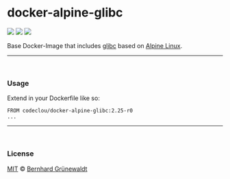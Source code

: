 # docker-alpine-glibc

[![](https://codeclou.github.io/doc/badges/generated/docker-image-size-9.svg?v2)](https://hub.docker.com/r/codeclou/docker-alpine-glibc/tags/) [![](https://codeclou.github.io/doc/badges/generated/docker-from-alpine-3.5.svg)](https://alpinelinux.org/) [![](https://codeclou.github.io/doc/badges/generated/docker-run-as-non-root.svg)](https://docs.docker.com/engine/reference/builder/#/user)

Base Docker-Image that includes [glibc](https://github.com/sgerrand/alpine-pkg-glibc) based on [Alpine Linux](https://alpinelinux.org/).

-----

&nbsp;

### Usage

Extend in your Dockerfile like so:

```
FROM codeclou/docker-alpine-glibc:2.25-r0
...
```

-----

&nbsp;

### License

[MIT](https://github.com/codeclou/docker-alpine-glibc/blob/master/LICENSE) © [Bernhard Grünewaldt](https://github.com/clouless)
